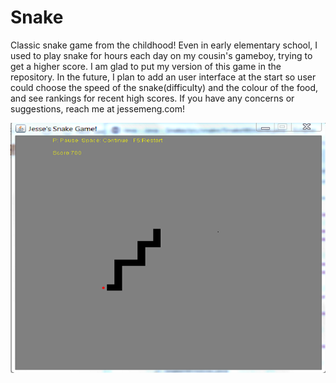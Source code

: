 # Snake
Classic snake game from the childhood!
Even in early elementary school, I used to play snake for hours each day on my cousin's gameboy, trying to get a higher score.
I am glad to put my version of this game in the repository.
In the future, I plan to add an user interface at the start so user could choose the speed of the snake(difficulty) and the colour of the food, and see rankings for recent high scores.
If you have any concerns or suggestions, reach me at jessemeng.com!

![alt text](https://github.com/JesseMeng/Snake/blob/master/demo.png)

